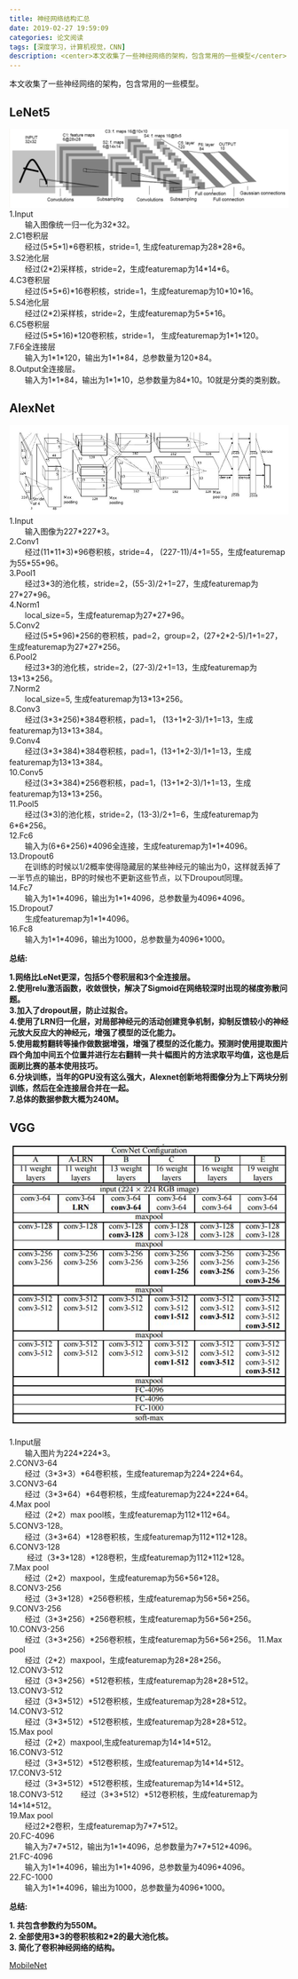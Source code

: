 ```yaml
---
title: 神经网络结构汇总
date: 2019-02-27 19:59:09
categories: 论文阅读
tags: [深度学习，计算机视觉，CNN]
description: <center>本文收集了一些神经网络的架构，包含常用的一些模型</center>
---
```


本文收集了一些神经网络的架构，包含常用的一些模型。  

## LeNet5  

![LeNet5](神经网络结构汇总/LeNet5.png)  
1.Input  
&emsp;&emsp;输入图像统一归一化为32\*32。  
2.C1卷积层  
&emsp;&emsp;经过(5\*5\*1)\*6卷积核，stride=1, 生成featuremap为28\*28\*6。  
3.S2池化层  
&emsp;&emsp;经过(2\*2)采样核，stride=2，生成featuremap为14\*14\*6。  
4.C3卷积层  
&emsp;&emsp;经过(5\*5\*6)\*16卷积核，stride=1，生成featuremap为10\*10\*16。  
5.S4池化层  
&emsp;&emsp;经过(2\*2)采样核，stride=2，生成featuremap为5\*5\*16。  
6.C5卷积层  
&emsp;&emsp;经过(5\*5\*16)\*120卷积核，stride=1， 生成featuremap为1\*1\*120。  
7.F6全连接层  
&emsp;&emsp;输入为1\*1\*120，输出为1\*1\*84，总参数量为120\*84。  
8.Output全连接层。  
&emsp;&emsp;输入为1\*1\*84，输出为1\*1\*10，总参数量为84\*10。10就是分类的类别数。  

## AlexNet  

![AlexNet](神经网络结构汇总/AlexNet.png)  
1.Input  
&emsp;&emsp;输入图像为227\*227\*3。  
2.Conv1  
&emsp;&emsp;经过(11\*11\*3)\*96卷积核，stride=4， (227-11)/4+1=55，生成featuremap为55\*55\*96。  
3.Pool1  
&emsp;&emsp;经过3\*3的池化核，stride=2，(55-3)/2+1=27，生成featuremap为27\*27\*96。  
4.Norm1  
&emsp;&emsp;local_size=5，生成featuremap为27\*27\*96。  
5.Conv2  
&emsp;&emsp;经过(5\*5\*96)\*256的卷积核，pad=2，group=2，(27+2\*2-5)/1+1=27，生成featuremap为27\*27\*256。  
6.Pool2  
&emsp;&emsp;经过3\*3的池化核，stride=2，(27-3)/2+1=13，生成featuremap为13\*13\*256。  
7.Norm2  
&emsp;&emsp;local_size=5, 生成featuremap为13\*13\*256。  
8.Conv3  
&emsp;&emsp;经过(3\*3\*256)\*384卷积核，pad=1， (13+1\*2-3)/1+1=13，生成featuremap为13\*13\*384。  
9.Conv4  
&emsp;&emsp;经过(3\*3\*384)\*384卷积核，pad=1，(13+1\*2-3)/1+1=13，生成featuremap为13\*13\*384。  
10.Conv5  
&emsp;&emsp;经过(3\*3\*384)\*256卷积核，pad=1，(13+1\*2-3)/1+1=13，生成featuremap为13\*13\*256。  
11.Pool5  
&emsp;&emsp;经过(3\*3)的池化核，stride=2，(13-3)/2+1=6，生成featuremap为6\*6\*256。  
12.Fc6  
&emsp;&emsp;输入为(6\*6\*256)\*4096全连接，生成featuremap为1\*1\*4096。  
13.Dropout6  
&emsp;&emsp;在训练的时候以1/2概率使得隐藏层的某些神经元的输出为0，这样就丢掉了一半节点的输出，BP的时候也不更新这些节点，以下Droupout同理。  
14.Fc7  
&emsp;&emsp;输入为1\*1\*4096，输出为1\*1\*4096，总参数量为4096\*4096。  
15.Dropout7  
&emsp;&emsp;生成featuremap为1\*1\*4096。  
16.Fc8  
&emsp;&emsp;输入为1\*1\*4096，输出为1000，总参数量为4096\*1000。  

**总结:**

**1.网络比LeNet更深，包括5个卷积层和3个全连接层。**  
**2.使用relu激活函数，收敛很快，解决了Sigmoid在网络较深时出现的梯度弥散问题。**  
**3.加入了dropout层，防止过拟合。**  
**4.使用了LRN归一化层，对局部神经元的活动创建竞争机制，抑制反馈较小的神经元放大反应大的神经元，增强了模型的泛化能力。**  
**5.使用裁剪翻转等操作做数据增强，增强了模型的泛化能力。预测时使用提取图片四个角加中间五个位置并进行左右翻转一共十幅图片的方法求取平均值，这也是后面刷比赛的基本使用技巧。**  
**6.分块训练，当年的GPU没有这么强大，Alexnet创新地将图像分为上下两块分别训练，然后在全连接层合并在一起。**  
**7.总体的数据参数大概为240M。**  

## VGG  

![Vgg](神经网络结构汇总/Vgg.png)  

1.Input层  
&emsp;&emsp;输入图片为224\*224\*3。  
2.CONV3-64  
&emsp;&emsp;经过（3\*3\*3）\*64卷积核，生成featuremap为224\*224\*64。  
3.CONV3-64  
&emsp;&emsp;经过（3\*3\*64）\*64卷积核，生成featuremap为224\*224\*64。  
4.Max pool  
&emsp;&emsp;经过（2\*2）max pool核，生成featuremap为112\*112\*64。  
5.CONV3-128。  
&emsp;&emsp;经过（3\*3\*64）\*128卷积核，生成featuremap为112\*112\*128。  
6.CONV3-128  
&emsp;&emsp; 经过（3\*3\*128）\*128卷积，生成featuremap为112\*112\*128。  
7.Max pool  
&emsp;&emsp;经过（2\*2）maxpool，生成featuremap为56\*56\*128。  
8.CONV3-256  
&emsp;&emsp;经过（3\*3\*128）\*256卷积核，生成featuremap为56\*56\*256。  
9.CONV3-256  
&emsp;&emsp;经过（3\*3\*256）\*256卷积核，生成featuremap为56\*56\*256。  
10.CONV3-256  
&emsp;&emsp;经过（3\*3\*256）\*256卷积核，生成featuremap为56\*56\*256。
11.Max pool  
&emsp;&emsp;经过（2\*2）maxpool，生成featuremap为28\*28\*256。  
12.CONV3-512  
&emsp;&emsp;经过（3\*3\*256）\*512卷积核，生成featuremap为28\*28\*512。  
13.CONV3-512  
&emsp;&emsp;经过（3\*3\*512）\*512卷积核，生成featuremap为28\*28\*512。  
14.CONV3-512  
&emsp;&emsp;经过（3\*3\*512）\*512卷积核，生成featuremap为28\*28\*512。  
15.Max pool  
&emsp;&emsp;经过（2\*2）maxpool,生成featuremap为14\*14\*512。  
16.CONV3-512  
&emsp;&emsp;经过（3\*3\*512）\*512卷积核，生成featuremap为14\*14\*512。  
17.CONV3-512  
&emsp;&emsp;经过（3\*3\*512）\*512卷积核，生成featuremap为14\*14\*512。  
18.CONV3-512
&emsp;&emsp;经过（3\*3\*512）\*512卷积核，生成featuremap为14\*14\*512。  
19.Max pool  
&emsp;&emsp;经过2\*2卷积，生成featuremap为7\*7\*512。  
20.FC-4096  
&emsp;&emsp;输入为7\*7\*512，输出为1\*1\*4096，总参数量为7\*7\*512\*4096。  
21.FC-4096  
&emsp;&emsp;输入为1\*1\*4096，输出为1\*1\*4096，总参数量为4096\*4096。  
22.FC-1000  
&emsp;&emsp;输入为1\*1\*4096，输出为1000，总参数量为4096\*1000。  

**总结:**  

**1. 共包含参数约为550M。**  
**2. 全部使用3\*3的卷积核和2\*2的最大池化核。**  
**3. 简化了卷积神经网络的结构。**  

[MobileNet](https://blog.csdn.net/u011974639/article/details/79199306)  